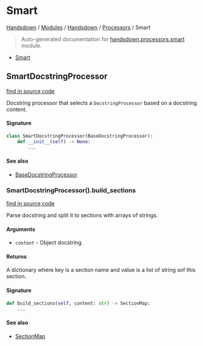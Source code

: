 # Smart

[Handsdown](../../README.md#-handsdown---python-documentation-generator) / [Modules](../../MODULES.md#modules) / [Handsdown](../index.md#handsdown) / [Processors](index.md#processors) / Smart

> Auto-generated documentation for [handsdown.processors.smart](https://github.com/vemel/handsdown/blob/main/handsdown/processors/smart.py) module.

- [Smart](#smart)

## SmartDocstringProcessor

[find in source code](https://github.com/vemel/handsdown/blob/main/handsdown/processors/smart.py#L15)

Docstring processor that selects a `DocstringProcessor` based on a docstring content.

#### Signature

```python
class SmartDocstringProcessor(BaseDocstringProcessor):
    def __init__(self) -> None:
        ...
```

#### See also
- [BaseDocstringProcessor](base.md#basedocstringprocessor)

### SmartDocstringProcessor().build_sections

[find in source code](https://github.com/vemel/handsdown/blob/main/handsdown/processors/smart.py#L28)

Parse docstring and split it to sections with arrays of strings.

#### Arguments

- `content` - Object docstring.

#### Returns

A dictionary where key is a section name and value is a list of string sof this
section.

#### Signature

```python
def build_sections(self, content: str) -> SectionMap:
    ...
```

#### See also
- [SectionMap](section_map.md#sectionmap)



